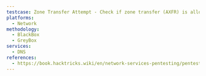 ```yaml
---
testcase: Zone Transfer Attempt - Check if zone transfer (AXFR) is allowed by trying dig axfr @<IP> <domain>
platforms: 
  - Network
methodology: 
  - BlackBox
  - GreyBox
services:
  - DNS
references:
  - https://book.hacktricks.wiki/en/network-services-pentesting/pentesting-dns.html
---
```


